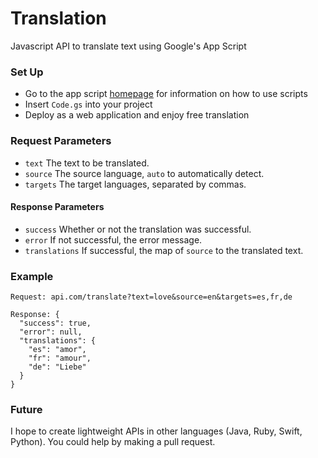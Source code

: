 # Translation
Javascript API to translate text using Google's App Script

### Set Up

 - Go to the app script [homepage](https://developers.google.com/apps-script/) for information on how to use scripts
 - Insert `Code.gs` into your project
 - Deploy as a web application and enjoy free translation

### Request Parameters

 - `text` The text to be translated.
 - `source` The source language, `auto` to automatically detect.
 - `targets` The target languages, separated by commas.

#### Response Parameters

 - `success` Whether or not the translation was successful.
 - `error` If not successful, the error message.
 - `translations` If successful, the map of `source` to the translated text.

### Example

```
Request: api.com/translate?text=love&source=en&targets=es,fr,de

Response: {
  "success": true,
  "error": null,
  "translations": {
    "es": "amor",
    "fr": "amour",
    "de": "Liebe"
  }
}
```

### Future
I hope to create lightweight APIs in other languages (Java, Ruby, Swift, Python). You could help by making a pull request.
